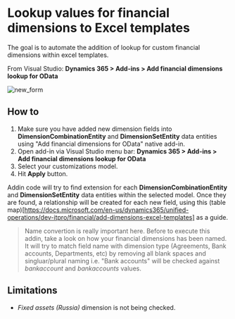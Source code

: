 # Lookup values for financial dimensions to Excel templates
The goal is to automate the addition of lookup for custom financial dimensions within excel templates.

From Visual Studio: **Dynamics 365 > Add-ins > Add financial dimensions lookup for OData**

![new_form](https://github.com/anderson-joyle/D365FO-ExcelFinancialDimensionLookups/blob/master/Addin.png)

## How to
1. Make sure you have added new dimension fields into **DimensionCombinationEntity** and **DimensionSetEntity** data entities using "Add financial dimensions for OData" native add-in.
2. Open add-in via Visual Studio menu bar: **Dynamics 365 > Add-ins > Add financial dimensions lookup for OData**
3. Select your customizations model.
4. Hit **Apply** button.

Addin code will try to find extension for each **DimensionCombinationEntity** and **DimensionSetEntity** data entities within the selected model.
Once they are found, a relationship will be created for each new field, using this (table map)[https://docs.microsoft.com/en-us/dynamics365/unified-operations/dev-itpro/financial/add-dimensions-excel-templates] as a guide.

> Name convertion is really important here. Before to execute this addin, take a look on how your financial dimensions has been named. It will try to match field name with dimension type (Agreements, Bank accounts, Departments, etc) by removing all blank spaces and singluar/plural naming i.e. "Bank accounts" will be checked against <i>bankaccount</i> and <i>bankaccounts</i> values.

## Limitations
* <i>Fixed assets (Russia)</i> dimension is not being checked.